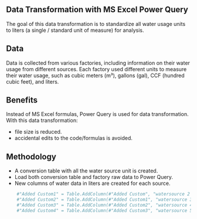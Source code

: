 ## Data Transformation with MS Excel Power Query
The goal of this data transformation is to standardize all water usage units to liters (a single / standard unit of measure) for analysis.

## Data
Data is collected from various factories, including information on their water usage from different sources.
Each factory used different units to measure their water usage, such as cubic meters (m³), gallons (gal), CCF (hundred cubic feet), and liters.

## Benefits
Instead of MS Excel formulas, Power Query is used for data transformation. With this data transformation:
- file size is reduced.
- accidental edits to the code/formulas is avoided.

## Methodology
- A conversion table with all the water source unit is created.
- Load both conversion table and factory raw data to Power Query.
- New columns of water data in liters are created for each source.

```bash
    #"Added Custom1" = Table.AddColumn(#"Added Custom", "watersource 2 (liters)", each ConversionRate{[#"Original Unit"=[watersourceunit2]]}?[Convert to Universal Unit]?*[watersource2]),
    #"Added Custom2" = Table.AddColumn(#"Added Custom1", "watersource 3 (liters)", each ConversionRate{[#"Original Unit"=[watersourceunit3]]}?[Convert to Universal Unit]?*[watersource3]),
    #"Added Custom3" = Table.AddColumn(#"Added Custom2", "watersource 4 (liters)", each ConversionRate{[#"Original Unit"=[watersourceunit4]]}?[Convert to Universal Unit]?*[watersource4]),
    #"Added Custom4" = Table.AddColumn(#"Added Custom3", "watersource 5 (liters)", each ConversionRate{[#"Original Unit"=[watersourceunit5]]}?[Convert to Universal Unit]?*[watersource5])

```



